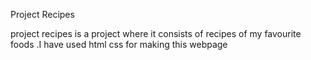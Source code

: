 Project Recipes 

project recipes is a project where it consists of recipes of my favourite foods .I have used html css for making this webpage
